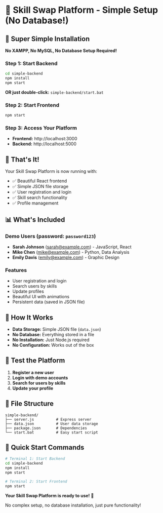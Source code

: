 # 🚀 Skill Swap Platform - Simple Setup (No Database!)

## 🎯 Super Simple Installation

**No XAMPP, No MySQL, No Database Setup Required!**

### Step 1: Start Backend
```bash
cd simple-backend
npm install
npm start
```

**OR just double-click:** `simple-backend/start.bat`

### Step 2: Start Frontend
```bash
npm start
```

### Step 3: Access Your Platform
- **Frontend:** http://localhost:3000
- **Backend:** http://localhost:5000

## 🎉 That's It!

Your Skill Swap Platform is now running with:
- ✅ Beautiful React frontend
- ✅ Simple JSON file storage
- ✅ User registration and login
- ✅ Skill search functionality
- ✅ Profile management

## 📊 What's Included

### Demo Users (password: `password123`)
- **Sarah Johnson** (sarah@example.com) - JavaScript, React
- **Mike Chen** (mike@example.com) - Python, Data Analysis  
- **Emily Davis** (emily@example.com) - Graphic Design

### Features
- User registration and login
- Search users by skills
- Update profiles
- Beautiful UI with animations
- Persistent data (saved in JSON file)

## 🔧 How It Works

- **Data Storage:** Simple JSON file (`data.json`)
- **No Database:** Everything stored in a file
- **No Installation:** Just Node.js required
- **No Configuration:** Works out of the box

## 🧪 Test the Platform

1. **Register a new user**
2. **Login with demo accounts**
3. **Search for users by skills**
4. **Update your profile**

## 📁 File Structure

```
simple-backend/
├── server.js          # Express server
├── data.json          # User data storage
├── package.json       # Dependencies
└── start.bat          # Easy start script
```

## 🚀 Quick Start Commands

```bash
# Terminal 1: Start Backend
cd simple-backend
npm install
npm start

# Terminal 2: Start Frontend  
npm start
```

**Your Skill Swap Platform is ready to use!** 🎉

No complex setup, no database installation, just pure functionality! 